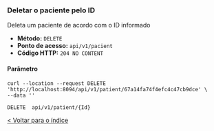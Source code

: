 ### Deletar o paciente pelo ID

Deleta um paciente de acordo com o ID informado

- **Método:** `DELETE`
- **Ponto de acesso:** `api/v1/pacient`
- **Código HTTP:** `204 NO CONTENT`

#### Parâmetro

```shell
curl --location --request DELETE 'http://localhost:8094/api/v1/patient/67a14fa74f4efc4c47cb9dce' \
--data ''
```
    DELETE  api/v1/patient/{Id}

[< Voltar para o índice](../README.md)
